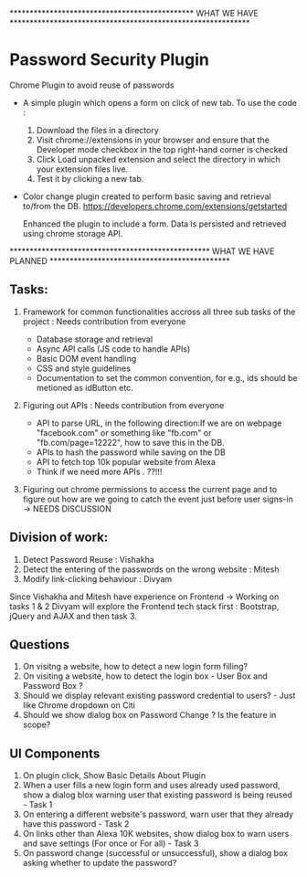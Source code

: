 ********************************************** WHAT WE HAVE ************************************************************
# Password Security Plugin
Chrome Plugin to avoid reuse of passwords

* A simple plugin which opens a form on click of new tab.
   To use the code :

   1) Download the files in a directory
   2) Visit chrome://extensions in your browser and ensure that the Developer mode checkbox in the top right-hand corner is         checked
   3) Click Load unpacked extension and select the directory in which your extension files live.
   4) Test it by clicking a new tab.

* Color change plugin created to perform basic saving and retrieval to/from the DB. https://developers.chrome.com/extensions/getstarted                                 

   Enhanced the plugin to include a form. Data is persisted and retrieved using chrome storage API.

************************************************** WHAT WE HAVE PLANNED *********************************************

## Tasks:

1. Framework for common functionalities accross all three sub tasks of the project : Needs contribution from everyone
    * Database storage and retrieval  
    * Async API calls (JS code to handle APIs)
    * Basic DOM event handling
    * CSS and style guidelines
    * Documentation to set the common convention, for e.g., ids should be metioned as idButton etc.
    
 2. Figuring out APIs : Needs contribution from everyone
    * API to parse URL, in the following direction:If we are on webpage "facebook.com" or something like "fb.com" or "fb.com/page=12222", how to save this in the DB.
    * APIs to hash the password while saving on the DB
    * API to fetch top 10k popular website from Alexa
    * Think if we need more APIs . ??!!!
              
3. Figuring out chrome permissions to access the current page and to figure out how are we going to catch the event just before user signs-in -> NEEDS DISCUSSION

## Division of work: 

1. Detect Password Reuse : Vishakha
2. Detect the entering of the passwords on the wrong website : Mitesh
3. Modify link-clicking behaviour : Divyam

Since Vishakha and Mitesh have experience on Frontend -> Working on tasks 1 & 2
Divyam will explore the Frontend tech stack first : Bootstrap, jQuery and AJAX and then task 3.

## Questions

1. On visitng a website, how to detect a new login form filling? 
2. On visiting a website, how to detect the login box - User Box and Password Box ?
2. Should we display relevant existing password credential to users? - Just like Chrome dropdown on Citi
3. Should we show dialog box on Password Change ? Is the feature in scope?


## UI Components

1. On plugin click, Show Basic Details About Plugin
2. When a user fills a new login form and uses already used password, show a dialog blox warning user that existing password is being reused - Task 1
3. On entering a different website's password, warn user that they already have this password - Task 2
4. On links other than Alexa 10K websites, show dialog box to warn users and save settings (For once or For all) - Task 3
5. On password change (successful or unsuccessful), show a dialog box asking whether to update the password?


